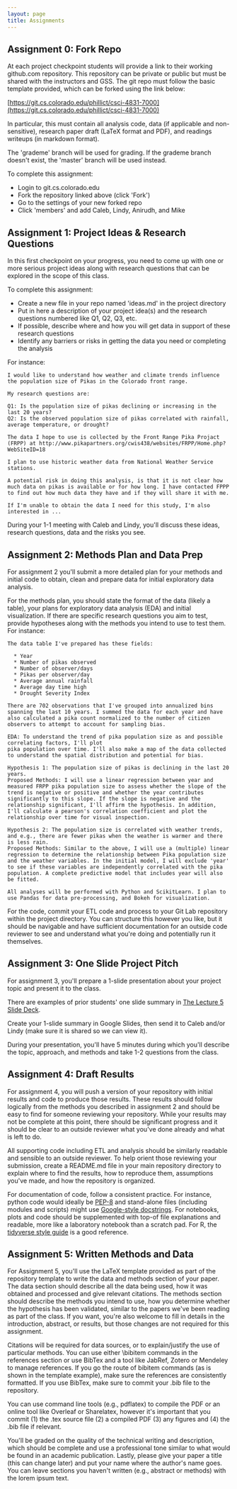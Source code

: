 ```yaml
---
layout: page
title: Assignments
---
```


## Assignment 0: Fork Repo

At each project checkpoint students will provide a link to their working github.com repository. This repository can be private or public but must be shared with the instructors and GSS. The git repo must follow the basic template provided, which can be forked using the link below:

[https://git.cs.colorado.edu/phillict/csci-4831-7000](https://git.cs.colorado.edu/phillict/csci-4831-7000)

In particular, this must contain all analysis code, data (if applicable and non-sensitive), research paper draft (LaTeX format and PDF), and readings writeups (in markdown format).

The 'grademe' branch will be used for grading. If the grademe branch doesn't exist, the 'master' branch will be used instead.

To complete this assignment:

  * Login to git.cs.colorado.edu
  * Fork the repository linked above (click 'Fork')
  * Go to the settings of your new forked repo
  * Click 'members' and add Caleb, Lindy, Anirudh, and Mike
  
## Assignment 1: Project Ideas & Research Questions

In this first checkpoint on your progress, you need to come up with one or more serious project ideas along with research questions that can be explored in the scope of this class. 

To complete this assignment:

  * Create a new file in your repo named 'ideas.md' in the project directory
  * Put in here a description of your project idea(s) and the research questions numbered like Q1, Q2, Q3, etc.
  * If possible, describe where and how you will get data in support of these research questions
  * Identify any barriers or risks in getting the data you need or completing the analysis 

For instance:

```
I would like to understand how weather and climate trends influence the population size of Pikas in the Colorado front range.

My research questions are:

Q1: Is the population size of pikas declining or increasing in the last 20 years?
Q2: Is the observed population size of pikas correlated with rainfall, average temperature, or drought?

The data I hope to use is collected by the Front Range Pika Projact (FRPP) at http://www.pikapartners.org/cwis438/websites/FRPP/Home.php?WebSiteID=18

I plan to use historic weather data from National Weather Service stations.

A potential risk in doing this analysis, is that it is not clear how much data on pikas is available or for how long. I have contacted FPPP to find out how much data they have and if they will share it with me.

If I'm unable to obtain the data I need for this study, I'm also interested in ...
```

During your 1-1 meeting with Caleb and Lindy, you'll discuss these ideas, research questions, data and the risks you see.

## Assignment 2: Methods Plan and Data Prep

For assignment 2 you'll submit a more detailed plan for your methods and initial code to obtain, clean and prepare data for initial exploratory data analysis.

For the methods plan, you should state the format of the data (likely a table), your plans for exploratory data analysis (EDA) and initial visualization. If there are specific research questions you aim to test, provide hypotheses along with the methods you intend to use to test them. For instance:

```
The data table I've prepared has these fields:

  * Year
  * Number of pikas observed
  * Number of observer/days
  * Pikas per observer/day
  * Average annual rainfall
  * Average day time high
  * Drought Severity Index
  
There are 702 observations that I've grouped into annualized bins spanning the last 10 years. I summed the data for each year and have also calculated a pika count normalized to the number of citizen observers to attempt to account for sampling bias.

EDA: To understand the trend of pika population size as and possible correlating factors, I'll plot
pika population over time. I'll also make a map of the data collected to understand the spatial distribution and potential for bias.

Hypothesis 1: The population size of pikas is declining in the last 20 years.
Proposed Methods: I will use a linear regression between year and measured FRPP pika population size to assess whether the slope of the trend is negative or positive and whether the year contributes significantly to this slope. If the slope is negative and the relationship significant, I'll affirm the hypothesis. In addition, I'll calculate a pearson's correlation coefficient and plot the relationship over time for visual inspection.

Hypothesis 2: The population size is correlated with weather trends, and e.g., there are fewer pikas when the weather is warmer and there is less rain.
Proposed Methods: Similar to the above, I will use a (multiple) linear regression to determine the relationship between Pika population size and the weather variables. In the initial model, I will exclude 'year' to see if these variables are independently correlated with the pika population. A complete predictive model that includes year will also be fitted.

All analyses will be performed with Python and ScikitLearn. I plan to use Pandas for data pre-processing, and Bokeh for visualization.
```

For the code, commit your ETL code and process to your Git Lab repository within the project directory. You can structure this however you like, but it should be navigable and have sufficient documentation for an outside code reviewer to see and understand what you're doing and potentially run it themselves.

## Assignment 3: One Slide Project Pitch

For assignment 3, you'll prepare a 1-slide presentation about your project topic and present it to the class. 

There are examples of prior students' one slide summary in [The Lecture 5 Slide Deck](https://docs.google.com/presentation/d/1uMkUP0nezLKsI5AvFMoTfQ96WywtTgEvxPx4gKjRfVE/edit#slide=id.g63928dafca_0_0).

Create your 1-slide summary in Google Slides, then send it to Caleb and/or Lindy (make sure it is shared so we can view it).

During your presentation, you'll have 5 minutes during which you'll describe the topic, approach, and methods and take 1-2 questions from the class.

## Assignment 4: Draft Results

For assignment 4, you will push a version of your repository with initial results and code to produce those results. These results should follow logically from the methods you described in assignment 2 and should be easy to find for someone reviewing your repository. While your results may not be complete at this point, there should be significant progress and it should be clear to an outside reviewer what you've done already and what is left to do.

All supporting code including ETL and analysis should be similarly readable and sensible to an outside reviewer. To help orient those reviewing your submission, create a README.md file in your main repository directory to explain where to find the results, how to reproduce them, assumptions you've made, and how the repository is organized. 

For documentation of code, follow a consistent practice. For instance, python code would ideally be [PEP-8](https://www.python.org/dev/peps/pep-0008/) and stand-alone files (including modules and scripts) might use [Google-style docstrings](https://sphinxcontrib-napoleon.readthedocs.io/en/latest/example_google.html). For notebooks, plots and code should be supplemented with top-of file explanations and readable, more like a laboratory notebook than a scratch pad. For R, the [tidyverse style guide](https://style.tidyverse.org/documentation.html) is a good reference.

## Assignment 5: Written Methods and Data

For Assignment 5, you'll use the LaTeX template provided as part of the repository template to write the data and methods section of your paper. The data section should describe all the data being used, how it was obtained and processed and give relevant citations. The methods section should describe the methods you intend to use, how you determine whether the hypothesis has been validated, similar to the papers we've been reading as part of the class. If you want, you're also welcome to fill in details in the introduction, abstract, or results, but those changes are not required for this assignment.

Citations will be required for data sources, or to explain/justify the use of particular methods. You can use either \bibitem commands in the references section or use BibTex and a tool like JabRef, Zotero or Mendeley to manage references. If you go the route of bibitem commands (as is shown in the template example), make sure the references are consistently formatted. If you use BibTex, make sure to commit your .bib file to the repository.

You can use command line tools (e.g., pdflatex) to compile the PDF or an online tool like Overleaf or Sharelatex, however it's important that you commit (1) the .tex source file (2) a compiled PDF (3) any figures and (4) the .bib file if relevant.

You'll be graded on the quality of the technical writing and description, which should be complete and use a professional tone similar to what would be found in an academic publication. Lastly, please give your paper a title (this can change later) and put your name where the author's name goes. You can leave sections you haven't written (e.g., abstract or methods) with the lorem ipsum text.
